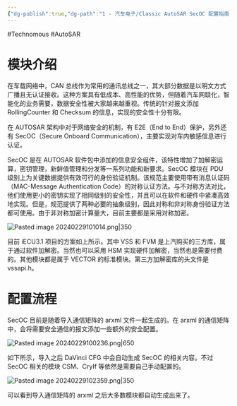 ```yaml
---
{"dg-publish":true,"dg-path":"1 - 汽车电子/Classic AutoSAR SecOC 配置指南.md","permalink":"/1 - 汽车电子/Classic AutoSAR SecOC 配置指南/","created":"2024-02-29T09:46:12.000+08:00","updated":"2024-11-19T13:49:57.348+08:00"}
---
```


#Technomous #AutoSAR

# 模块介绍

在车载网络中，CAN 总线作为常用的通讯总线之一，其大部分数据是以明文方式广播且无认证接收。这种方案具有低成本、高性能的优势，但随着汽车网联化，智能化的业务需要，数据安全性被大家越来越重视。传统的针对报文添加 RollingCounter 和 Checksum 的信息，实现的安全性十分有限。

在 AUTOSAR 架构中对于网络安全的机制，有 E2E（End to End）保护，另外还有 SecOC（Secure Onboard Communication），主要实现对车内敏感信息进行认证。

SecOC 是在 AUTOSAR 软件包中添加的信息安全组件，该特性增加了加解密运算，密钥管理，新鲜值管理和分发等一系列功能和新要求。SecOC 模块在 PDU 级别上为关键数据提供有效可行的身份验证机制。该规范主要使用带有消息认证码（MAC-Message Authentication Code）的对称认证方法。与不对称方法对比，他们使用更小的密钥实现了相同级别的安全性，并且可以在软件和硬件中紧凑高效地实现。但是，规范提供了两种必要的抽象级别，因此对称和非对称身份验证方法都可使用。由于非对称加密计算量大，目前主要都是采用对称加密。

![Pasted image 20240229101014.png|350](/img/user/0.Asset/resource/Pasted%20image%2020240229101014.png)

目前 iECU3.1 项目的方案如上所示。其中 VSS 和 FVM 是上汽购买的三方库，属于通过软件加解密。当然也可以采用 HSM 实现硬件加解密，当然也是需要付费的。其他模块都是属于 VECTOR 的标准模块。第三方加解密库的头文件是 vssapi.h。

# 配置流程

SecOC 目前是随着导入通信矩阵的 arxml 文件一起生成的。在 arxml 的通信矩阵中，会将需要安全通信的报文添加一些额外的安全配置。

![Pasted image 20240229100236.png|650](/img/user/0.Asset/resource/Pasted%20image%2020240229100236.png)

如下所示，导入之后 DaVinci CFG 中会自动生成 SecOC 的相关内容。不过 SecOC 相关的模块 CSM、CryIf 等依然是需要自己手动配置的。

![Pasted image 20240229102359.png|350](/img/user/0.Asset/resource/Pasted%20image%2020240229102359.png)

可以看到导入通信矩阵的 arxml 之后大多数模块都自动生成出来了。
